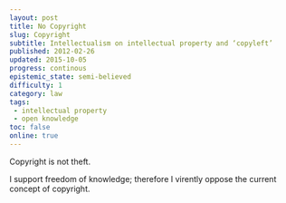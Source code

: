 ```yaml
---
layout: post
title: No Copyright
slug: Copyright
subtitle: Intellectualism on intellectual property and ‘copyleft’
published: 2012-02-26
updated: 2015-10-05
progress: continous
epistemic_state: semi-believed
difficulty: 1
category: law
tags:
 - intellectual property
 - open knowledge
toc: false
online: true
---
```

Copyright is not theft.

I support freedom of knowledge; therefore I virently oppose the current concept of copyright. 

